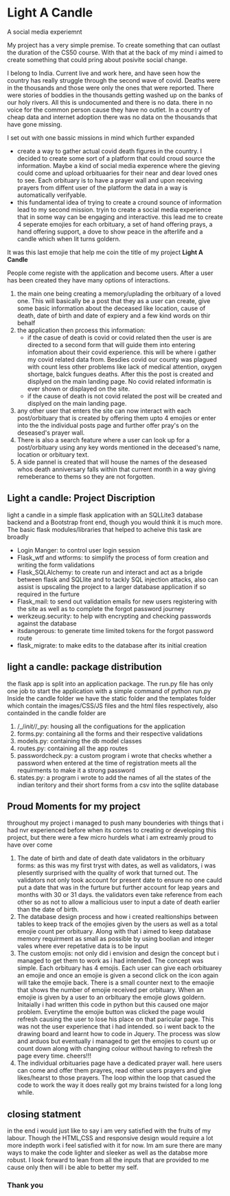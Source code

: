 # Light A Candle
A social media experiemnt

My project has a very simple premise. To create something that can outlast the duration of the CS50 course. With that at the back of my mind i aimed to create something that could pring about posivite social change.

I belong to India. Current live and work here, and have seen how the country has really struggle through the second wave of covid. Deaths were in the thousands and those were only the ones that were reported. There were stories of boddies in the thousands getting washed up on the banks of our holy rivers. All this is undocumented and there is no data. there in no voice for the common person cause they have no outlet. In a country of cheap data and internet adoption there was no data on the thousands that have gone missing. 

I set out with one bassic missions in mind which further expanded
- create a way to gather actual covid death figures in the country. I decided to create some sort of a platform that could croud source the information. Maybe a kind of social media experence where the gieving could come and upload orbituaaries for their near and dear loved ones to see. Each orbituary is to have a prayer wall and upon receiving prayers from diffent user of the platform the data in a way is automatically verifyable. 
- this fundamental idea of trying to create a cround sounce of information lead to my second mission. tryin to create a social media experience that in some way can be engaging and interactive. this lead me to create 4 seperate emojies for each orbituary, a set of hand offering prays, a hand offering support, a dove to show peace in the afterlife and a candle which when lit turns goldern. 

It was this last emojie that help me coin the title of my project **Light A Candle**

People come registe with the application and become users. After a user has been created they have many options of interactions.
1. the main one being creating a memory/uplading the orbituary of a loved one. This will basically be a post that they as a user can create, give some basic information about the deceased like location, cause of death, date of birth and date of expiery and a few kind words on thir behalf
2. the application then prcoess this information:
      - if the casue of death is covid or covid related then the user is are directed to a second form that will guide them into entering infomation about their covid experience. this will be where i gather my covid related data from. Besdies covid our county was plagued with count less other problems like lack of medical attention, oxygen shortage, balck fungues deaths. After this the post is created and displyed on the main landing page. No covid related informatin is ever shown or displayed on the site.
      - if the cause of death is not covid related the post will be created and displyed on the main landing page. 
3. any other user that enters the site can now interact with each post/orbituary that is created by offering them upto 4 emojies or enter into the the individual posts page and further offer pray's on the deseased's prayer wall. 
4. There is also a search feature where a user can look up for a post/orbituary using any key words mentioned in the deceased's name, location or orbituary text.
5. A side pannel is created that will house the names of the deseased whos death anniversary falls within that current month in a way giving remeberance to thems so they are not forgotten.


## Light a candle: Project Discription 
light a candle in a simple flask application with an SQLLite3 database backend and a Bootstrap front end, though you would think it is much more. The basic flask modules/libraries that helped to acheive this task are broadly 
- Login Manger: to control user login session 
- Flask_wtf and wtforms: to simplify the process of form creation and writing the form validations
- Flask_SQLAlchemy: to create run and interact and act as a brigde between flask and SQLlite and to tackly SQL injection attacks, also can assist is upscaling the project to a larger database application if so required in the furture
- Flask_mail: to send out validation emails for new users registering with the site as well as to complete the forgot password journey
- werkzeug.security: to help with encrypting and checking passwords against the database 
- itsdangerous: to generate time limited tokens for the forgot password route
- flask_migrate: to make edits to the database after its initial creation 

## light a candle: package distribution
the flask app is split into an application package. The run.py file has only one job to start the application with a simple command of python run.py
Inside the candle folder we have the static folder and the templates folder which contain the images/CSS/JS files and the html files respectively, also containded in the candle folder are 
1. /_/_init/_/_py: housing all the configuations for the application 
2. forms.py: containing all the forms and their respective validations
3. models.py: containing the db model classes 
4. routes.py: containing all the app routes
5. passwordcheck.py: a custom program i wrote that checks whether a password when entered at the time of registration meets all the requirments to make it a strong password
6. states.py: a program i wrote to add the names of all the states of the indian teritory and their short forms from a csv into the sqllite database 

## Proud Moments for my project
throughout my project i managed to push many bounderies with things that i had nvr experienced before when its comes to creating or developing this project, but there were a few micro hurdels what i am extreamly proud to have over come
1. The date of birth and date of death date validators in the orbituary forms: as this was my first tryst with dates, as well as validators, i was plesently surprised with the quality of work that turned out. The validators not only took account for present date to ensure no one cauld put a date that was in the furture but further account for leap years and months with 30 or 31 days. the validators even take reference from each other so as not to allow a mallicious user to input a date of death earlier than the date of birth.
2. The database design process and how i created realtionships between tables to keep track of the emojies given by the users as well as a total emojie count per orbituary. Along with that i aimed to keep database memory requirment as small as possible by using boolian and integer vales where ever repetative data is to be input
3. The custom emojis: not only did i envision and design the concept but i managed to get them to work as i had intended. The concept was simple. Each orbituary has 4 emojis. Each user can give each orbituarey an emojie and once an emojie is given a second click on the icon again will take the emojie back. There is a small counter next to the emaojie that shows the number of emojie received per orbituary. When an emojie is given by a user to an orbituary the emojie glows goldern. 
Initaially i had written this code in python but this caused one major problem. Everytime the emojie button was clicked the page would refresh causing the user to lose his place on that paricular page. This was not the user experience that i had intended. so i went back to the drawing board and learnt how to code in Jquery. The process was slow and arduos but eventually i managed to get the emojies to count up or count down along with changing colour without having to refresh the page every time. cheers!!!
4. The individual orbituaries page have a dedicated prayer wall. here users can come and offer them prayres, read other users prayers and give likes/hearst to those prayers. The loop within the loop that casued the code to work the way it does really got my brains twisted for a long long while.

## closing statment 
in the end i would just like to say i am very satisfied with the fruits of my labour. Though the HTML,CSS and responsive design would require a lot more indepth work i feel satisfied with it for now. Im am sure there are many ways to make the code lighter and sleeker as well as the databse more robust. I look forward to lean from all the inputs that are provided to me cause only then will i be able to better my self. 

### Thank you




